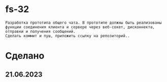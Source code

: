 # fs-32

    Разработка прототипа общего чата. В прототипе должны быть реализованы функции соединения клиента и сервере через веб-сокет, дисконнекта, отправки и получения сообщений.
    Сделать коммит и пуш, приложить ссылку на репозиторий..

# Сделано

## 21.06.2023
